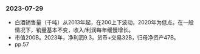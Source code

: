 ### 2023-07-29
* 白酒销售量（千吨）从2013年起，在200上下波动，2020年为低点。在一般情况下，销量基本不变，收入/利润每年缓慢增长。
* 市值200B。2023年，净利润9.3，货币+交易32B，归母净资产47B。
* pp.57
